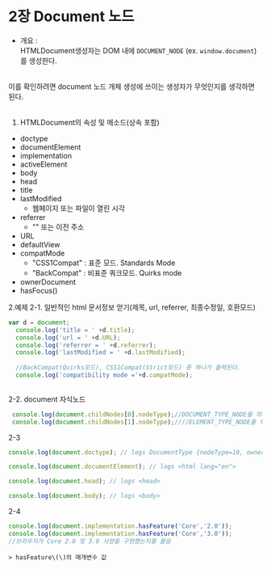 # 2장 Document 노드

- 개요 :<br>
HTMLDocument생성자는 DOM 내에 `DOCUMENT_NODE` (ex. `window.document`)를 생성한다.
<br>
이를 확인하려면 document 노드 개체 생성에 쓰이는 생성자가 무엇인지를 생각하면 된다.
<br><br>

1. HTMLDocument의 속성 및 메소드(상속 포함)

  - doctype
  - documentElement
  - implementation
  - activeElement
  - body
  - head
  - title
  - lastModified
    + 웹페이지 또는 파일이 열린 시각
  - referrer
    + "" 또는 이전 주소
  - URL
  - defaultView
  - compatMode	
    + "CSS1Compat" : 표준 모드. Standards Mode 
    + "BackCompat" : 비표준 쿼크모드. Quirks mode
  - ownerDocument
  - hasFocus\(\)
  
2.예제
  2-1. 일반적인 html 문서정보 얻기(제목, url, referrer, 최종수정일, 호환모드)

  ```js
  var d = document;
	console.log('title = ' +d.title);
	console.log('url = ' +d.URL);
	console.log('referrer = ' +d.referrer);
	console.log('lastModified = ' +d.lastModified);
	
	//BackCompat(Quirks모드), CSS1Compat(Strict모드) 중 하나가 출력된다.
 	console.log('compatibility mode ='+d.compatMode);   
    
  ```
  
  2-2. document 자식노드
  
  ```js
   console.log(document.childNodes[0].nodeType);//DOCUMENT_TYPE_NODE를 의미하는 숫자키 10이 출력
   console.log(document.childNodes[1].nodeType);////ELEMENT_TYPE_NODE를 의미하는 숫자 1이 출력
  ```
  2-3
  
  ```js
  console.log(document.doctype); // logs DocumentType {nodeType=10, ownerDocument=document, ...}

  console.log(document.documentElement); // logs <html lang="en">

  console.log(document.head); // logs <head>

  console.log(document.body); // logs <body>
  ```
  
  2-4
  
  ```js
  console.log(document.implementation.hasFeature('Core','2.0'));
  console.log(document.implementation.hasFeature('Core','3.0'));
  //브라우저가 Core 2.0 및 3.0 사양을 구현했는지를 물음
  ```
  
  	> hasFeature\(\)의 매개변수 값
